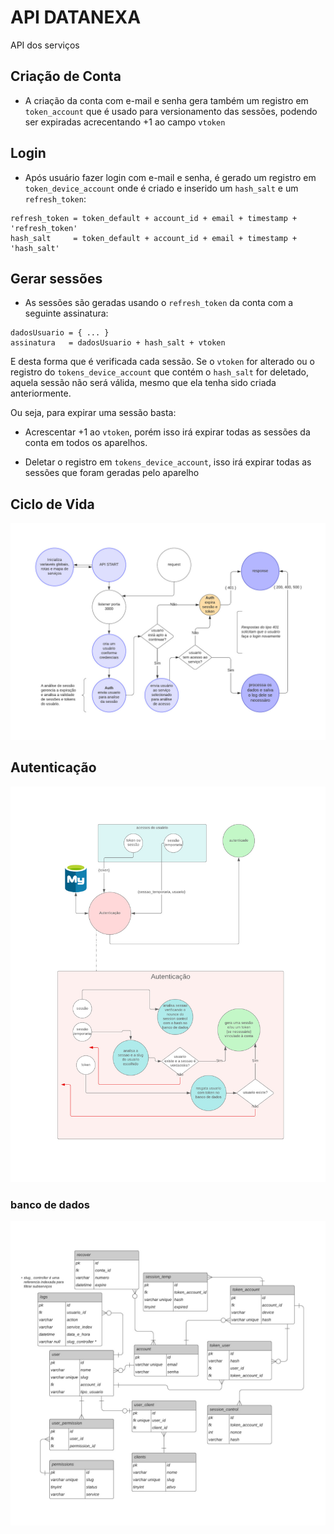 # API DATANEXA
API dos serviços

## Criação de Conta

 - A criação da conta com e-mail e senha gera também um registro em `token_account` que é usado para versionamento das sessões, podendo ser expiradas acrecentando +1 ao campo `vtoken`

## Login

- Após usuário fazer login com e-mail e senha, é gerado um registro em `token_device_account` onde é criado e inserido um `hash_salt` e um `refresh_token`:
```
refresh_token = token_default + account_id + email + timestamp + 'refresh_token'
hash_salt     = token_default + account_id + email + timestamp + 'hash_salt'
```

## Gerar sessões

- As sessões são geradas usando o `refresh_token` da conta com a seguinte assinatura:

```
dadosUsuario = { ... }
assinatura   = dadosUsuario + hash_salt + vtoken
```
E desta forma que é verificada cada sessão. Se o `vtoken` for alterado ou o registro do `tokens_device_account` que contém o `hash_salt` for deletado, aquela sessão não será válida, mesmo que ela tenha sido criada anteriormente.

Ou seja, para expirar uma sessão basta:

- Acrescentar +1 ao `vtoken`, porém isso irá expirar todas as sessões da conta em todos os aparelhos.

- Deletar o registro em `tokens_device_account`, isso irá expirar todas as sessões que foram geradas pelo aparelho

## Ciclo de Vida

<img src="Ciclo_API.jpeg">

## Autenticação

<img src="Autentication.jpeg">

### banco de dados
<img src="AuthDB.jpeg">
